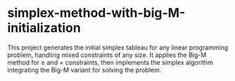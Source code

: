 # simplex-method-with-big-M-initialization
This project generates the initial simplex tableau for any linear programming problem, handling mixed constraints of any size. It applies the Big-M method for ≥ and = constraints, then implements the simplex algorithm integrating the Big-M variant for solving the problem.
